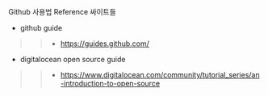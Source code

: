 Github 사용법 Reference 싸이트들  

- github guide 
>>- https://guides.github.com/

- digitalocean open source guide
>>- https://www.digitalocean.com/community/tutorial_series/an-introduction-to-open-source
